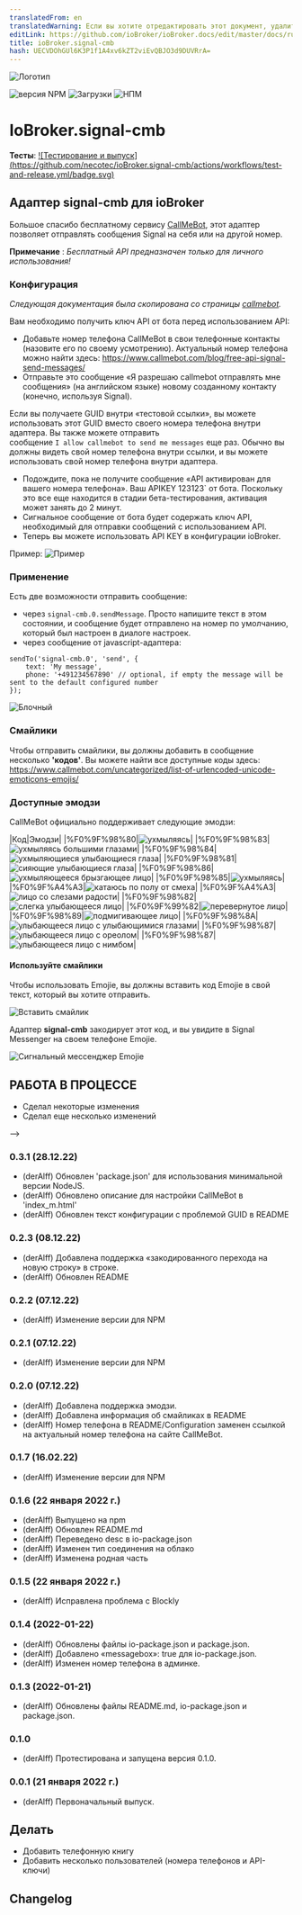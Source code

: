 ```yaml
---
translatedFrom: en
translatedWarning: Если вы хотите отредактировать этот документ, удалите поле «translationFrom», в противном случае этот документ будет снова автоматически переведен
editLink: https://github.com/ioBroker/ioBroker.docs/edit/master/docs/ru/adapterref/iobroker.signal-cmb/README.md
title: ioBroker.signal-cmb
hash: UECVDOhGUl6K3P1f1A4xv6kZT2viEvQBJO3d9DUVRrA=
---
```

![Логотип](../../../en/adapterref/iobroker.signal-cmb/admin/signal-cmb.png)

![версия NPM](http://img.shields.io/npm/v/iobroker.signal-cmb.svg)
![Загрузки](https://img.shields.io/npm/dm/iobroker.signal-cmb.svg)
![НПМ](https://nodei.co/npm/iobroker.signal-cmb.png?downloads=true)

# IoBroker.signal-cmb
**Тесты**: [![Тестирование и выпуск] (https://github.com/necotec/ioBroker.signal-cmb/actions/workflows/test-and-release.yml/badge.svg)](https://github.com/necotec/ioBroker.signal-cmb/actions/workflows/test-and-release.yml)

## Адаптер signal-cmb для ioBroker
Большое спасибо бесплатному сервису [CallMeBot](https://www.callmebot.com/blog/free-api-signal-send-messages/), этот адаптер позволяет отправлять сообщения Signal на себя или на другой номер.

**Примечание** : *Бесплатный API предназначен только для личного использования!*

### Конфигурация
*Следующая документация была скопирована со страницы [callmebot](https://www.callmebot.com/blog/free-api-signal-send-messages/).*

Вам необходимо получить ключ API от бота перед использованием API:

- Добавьте номер телефона CallMeBot в свои телефонные контакты (назовите его по своему усмотрению). Актуальный номер телефона можно найти здесь: https://www.callmebot.com/blog/free-api-signal-send-messages/
- Отправьте это сообщение «Я разрешаю callmebot отправлять мне сообщения» (на английском языке) новому созданному контакту (конечно, используя Signal).<br>

Если вы получаете GUID внутри «тестовой ссылки», вы можете использовать этот GUID вместо своего номера телефона внутри адаптера. Вы также можете отправить<br> сообщение `I allow callmebot to send me messages` еще раз. Обычно вы должны видеть свой номер телефона внутри ссылки, и вы можете использовать свой номер телефона внутри адаптера.

- Подождите, пока не получите сообщение «API активирован для вашего номера телефона». Ваш APIKEY 123123` от бота. Поскольку это все еще находится в стадии бета-тестирования, активация может занять до 2 минут.
- Сигнальное сообщение от бота будет содержать ключ API, необходимый для отправки сообщений с использованием API.
- Теперь вы можете использовать API KEY в конфигурации ioBroker.

Пример: ![Пример](../../../en/adapterref/iobroker.signal-cmb/img/signal.jpg)

### Применение
Есть две возможности отправить сообщение:

- через `signal-cmb.0.sendMessage`. Просто напишите текст в этом состоянии, и сообщение будет отправлено на номер по умолчанию, который был настроен в диалоге настроек.
- через сообщение от javascript-адаптера:

```
sendTo('signal-cmb.0', 'send', {
    text: 'My message',
    phone: '+491234567890' // optional, if empty the message will be sent to the default configured number
});
```

![Блочный](../../../en/adapterref/iobroker.signal-cmb/img/blockly-signal.png)

### Смайлики
Чтобы отправить смайлики, вы должны добавить в сообщение несколько **'кодов'**. Вы можете найти все доступные коды здесь: https://www.callmebot.com/uncategorized/list-of-urlencoded-unicode-emoticons-emojis/

### Доступные эмодзи
CallMeBot официально поддерживает следующие эмодзи:

|Код|Эмодзи|
|%F0%9F%98%80|![ухмыляясь](../../../en/adapterref/iobroker.signal-cmb/img/emojies/01_grinning.png)|
|%F0%9F%98%83|![ухмыляясь большими глазами](../../../en/adapterref/iobroker.signal-cmb/img/emojies/02_grinning_big_eyes.png)|
|%F0%9F%98%84|![ухмыляющиеся улыбающиеся глаза](../../../en/adapterref/iobroker.signal-cmb/img/emojies/03_grinning_smiling_eyes.png)|
|%F0%9F%98%81|![сияющие улыбающиеся глаза](../../../en/adapterref/iobroker.signal-cmb/img/emojies/04_beaming_smiling_eyes.png)|
|%F0%9F%98%86|![ухмыляющееся брызгающее лицо](../../../en/adapterref/iobroker.signal-cmb/img/emojies/05_grinning_squinting_face.png)|
|%F0%9F%98%85|![ухмыляясь](../../../en/adapterref/iobroker.signal-cmb/img/emojies/06_grinning_sweat.png)|
|%F0%9F%A4%A3|![катаюсь по полу от смеха](../../../en/adapterref/iobroker.signal-cmb/img/emojies/07_rolling_on_the_floor_laughing.png)|
|%F0%9F%A4%A3|![лицо со слезами радости](../../../en/adapterref/iobroker.signal-cmb/img/emojies/08_face_with_tears_of_joy.png)|
|%F0%9F%98%82|![слегка улыбающееся лицо](../../../en/adapterref/iobroker.signal-cmb/img/emojies/09_slightly_smiling_face.png)|
|%F0%9F%99%82|![перевернутое лицо](../../../en/adapterref/iobroker.signal-cmb/img/emojies/10_upside_down_face.png)|
|%F0%9F%98%89|![подмигивающее лицо](../../../en/adapterref/iobroker.signal-cmb/img/emojies/11_winking_face.png)|
|%F0%9F%98%8A|![улыбающееся лицо с улыбающимися глазами](../../../en/adapterref/iobroker.signal-cmb/img/emojies/12_smiling_face_with_smiling_eyes.png)|
|%F0%9F%98%87|![улыбающееся лицо с ореолом](../../../en/adapterref/iobroker.signal-cmb/img/emojies/13_smiling_face_with_halo.png)|
|%F0%9F%98%87|![улыбающееся лицо с нимбом](../../../en/adapterref/iobroker.signal-cmb/img/emojies/13_smiling_face_with_halo.png)|

#### Используйте смайлики
Чтобы использовать Emojie, вы должны вставить код Emojie в свой текст, который вы хотите отправить.

![Вставить смайлик](../../../en/adapterref/iobroker.signal-cmb/img/add_emojies.png)

Адаптер **signal-cmb** закодирует этот код, и вы увидите в Signal Messenger на своем телефоне Emojie.

![Сигнальный мессенджер Emojie](../../../en/adapterref/iobroker.signal-cmb/img/emojie_signal_mesenger.png)

## **РАБОТА В ПРОЦЕССЕ**
* Сделал некоторые изменения
* Сделал еще несколько изменений

-->

### 0.3.1 (28.12.22)
* (derAlff) Обновлен 'package.json' для использования минимальной версии NodeJS.
* (derAlff) Обновлено описание для настройки CallMeBot в 'index_m.html'
* (derAlff) Обновлен текст конфигурации с проблемой GUID в README

### 0.2.3 (08.12.22)
* (derAlff) Добавлена поддержка «закодированного перехода на новую строку» в строке.
* (derAlff) Обновлен README

### 0.2.2 (07.12.22)
* (derAlff) Изменение версии для NPM

### 0.2.1 (07.12.22)
* (derAlff) Изменение версии для NPM

### 0.2.0 (07.12.22)
* (derAlff) Добавлена поддержка эмодзи.
* (derAlff) Добавлена информация об смайликах в README
* (derAlff) Номер телефона в README/Configuration заменен ссылкой на актуальный номер телефона на сайте CallMeBot.

### 0.1.7 (16.02.22)
* (derAlff) Изменение версии для NPM

### 0.1.6 (22 января 2022 г.)
* (derAlff) Выпущено на npm
* (derAlff) Обновлен README.md
* (derAlff) Переведено desc в io-package.json
* (derAlff) Изменен тип соединения на облако
* (derAlff) Изменена родная часть

### 0.1.5 (22 января 2022 г.)
* (derAlff) Исправлена проблема с Blockly

### 0.1.4 (2022-01-22)
* (derAlff) Обновлены файлы io-package.json и package.json.
* (derAlff) Добавлено «messagebox»: true для io-package.json.
* (derAlff) Изменен номер телефона в админке.

### 0.1.3 (2022-01-21)
* (derAlff) Обновлены файлы README.md, io-package.json и package.json.

### 0.1.0
* (derAlff) Протестирована и запущена версия 0.1.0.

### 0.0.1 (21 января 2022 г.)
* (derAlff) Первоначальный выпуск.

## Делать
* Добавить телефонную книгу
* Добавить несколько пользователей (номера телефонов и API-ключи)

## Changelog
<!--
Placeholder for the next version (at the beginning of the line):

## License
MIT License

Copyright (c) 2022 derAlff <derAlff@gmail.com>

Permission is hereby granted, free of charge, to any person obtaining a copy
of this software and associated documentation files (the "Software"), to deal
in the Software without restriction, including without limitation the rights
to use, copy, modify, merge, publish, distribute, sublicense, and/or sell
copies of the Software, and to permit persons to whom the Software is
furnished to do so, subject to the following conditions:

The above copyright notice and this permission notice shall be included in all
copies or substantial portions of the Software.

THE SOFTWARE IS PROVIDED "AS IS", WITHOUT WARRANTY OF ANY KIND, EXPRESS OR
IMPLIED, INCLUDING BUT NOT LIMITED TO THE WARRANTIES OF MERCHANTABILITY,
FITNESS FOR A PARTICULAR PURPOSE AND NONINFRINGEMENT. IN NO EVENT SHALL THE
AUTHORS OR COPYRIGHT HOLDERS BE LIABLE FOR ANY CLAIM, DAMAGES OR OTHER
LIABILITY, WHETHER IN AN ACTION OF CONTRACT, TORT OR OTHERWISE, ARISING FROM,
OUT OF OR IN CONNECTION WITH THE SOFTWARE OR THE USE OR OTHER DEALINGS IN THE
SOFTWARE.